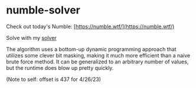 # numble-solver

Check out today's Numble: [https://numble.wtf/](https://numble.wtf/)

Solve with my [solver](https://ehan03-numble-solver-app-mftmhp.streamlit.app/)

The algorithm uses a bottom-up dynamic programming approach that utilizes some clever bit masking, making it much more efficient than a naive brute force method. It can be generalized to an arbitrary number of values, but the runtime does blow up pretty quickly.

(Note to self: offset is 437 for 4/26/23)

